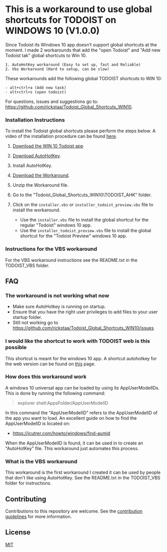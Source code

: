 # This is a workaround to use global shortcuts for TODOIST on WINDOWS 10 (V1.0.0)

Since Todoist its Windows 10 app doesn’t support global shortcuts at the moment. I made 2 workarounds that add the "open Todoist" and "Add new Todoist tak" global shortcuts to Win 10.

    1. AutoHotKey workaround (Easy to set up, fast and Reliable)
    2. Vbs Workaround (Hard to setup, can be slow)
	
These workarounds add the following global TODOIST shortcuts to WIN 10:

    - alt+ctrl+a (Add new task)
    - alt+ctrl+s (open todoist)

For questions, issues and suggestions go to: <https://github.com/rickstaa/Todoist_Global_Shortcuts_WIN10>.

### Installation Instructions

To install the Todoist global shortcuts please perform the steps below. A video of the installation procedure can be found [here](https://youtu.be/ebrUnpQdHzI).

1.  [Download the WIN 10 Todoist app](https://www.microsoft.com/en-us/p/todoist-to-do-list-and-task-manager/9nblggh1rl1k?activetab=pivot:overviewtab)

2.  [Download AutoHotKey](https://autohotkey.com/).

3.  Install AutoHotKey.

4.  [Download the Workaround](https://github.com/rickstaa/Todoist_Global_Shortcuts_WIN10/archive/master.zip).

5.  Unzip the Workaround file.

6.  Go to the "Todoist_Global_Shortcuts_WIN10\\TODOIST_AHK" folder.

7.  Click on the `installer.vbs` or `installer_todoist_preview.vbs` file to install the workaround.

    -   Use the `installer.vbs` file to install the global shortcut for the regular "Todoist" windows 10 app.
    -   Use the `installer_todoist_preview.vbs` file to install the global shortcut for the "Todoist Preview" windows 10 app.

### Instructions for the VBS workaround

For the VBS workaround instructions see the README.txt in the TODOIST_VBS folder.

## FAQ

### The workaround is not working what now

-   Make sure AutoHotkey is running on startup.
-   Ensure that you have the right user privileges to add files to your user startup folder.
-   Still not working go to <https://github.com/rickstaa/Todoist_Global_Shortcuts_WIN10/issues>

### I would like the shortcut to work with TODOIST web is this possible

This shortcut is meant for the windows 10 app. A shortcut autohotkey for the web version can be found on [this](https://github.com/mgroat/Todoist-Global-Hotkey) page.

### How does this workaround work

A windows 10 universal app can be loaded by using its AppUserModelIDs. This is done by running the following command:

> explorer shell:AppsFolder/AppUserModelID

In this command the "AppUserModelID" refers to the AppUserModelID of the app you want to load. An excellent guide on how to find the AppUserModelID
is located on:

-   <https://jcutrer.com/howto/windows/find-aumid>

When the AppUserModelID is found, it can be used in to create an "AutoHotKey" file. This workaround just automates this process.

### What is the VBS workaround

This workaround is the first workaround I created it can be used by people that don't like using AutoHotKey. See the README.txt in the TODOIST_VBS folder for instructions.

## Contributing

Contributions to this repository are welcome. See the [contribution guidelines](contributing.md) for more information.

## License

[MIT](LICENSE)
